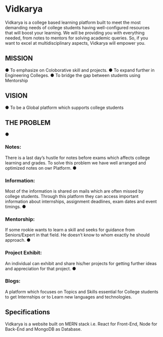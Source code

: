 <h1> Vidkarya </h1>
Vidkarya is a college based learning platform built to meet the most demanding needs of
college students having well-configured resources that will boost your learning. We will be
providing you with everything needed, from notes to mentors for solving academic queries. So, if
you want to excel at multidisciplinary aspects, Vidkarya will empower you.
<h2>MISSION</h2>
● To emphasize on Coloborative skill and projects.
● To expand further in Engineering Colleges.
● To bridge the gap between students using Mentorship
<h2>VISION</h2>
● To be a Global platform which supports college students
<h2>THE PROBLEM</h2>
● <h3>Notes:</h3> There is a last day’s hustle for notes before exams which affects college learning
and grades. To solve this problem we have well arranged and optimized notes on owr Platform.
● <h3>Information:</h3> Most of the information is shared on mails which are often missed by
college students. Through this platform they can access important information about
internships, assignment deadlines, exam dates and event timings.
● <h3>Mentorship:</h3> If some rookie wants to learn a skill and seeks for guidance from
Seniors/Expert in that field. He doesn’t know to whom exactly he should approach.
● <h3>Project Exhibit:</h3> An individual can exhibit and share his/her projects for getting further
ideas and appreciation for that project.
● <h3>Blogs:</h3> A platform which focuses on Topics and Skills essential for College students to
get Internships or to Learn new languages and technologies.
<h2>Specifications</h2>
Vidkarya is a website built on MERN stack i.e. React for Front-End, Node for Back-End and
MongoDB as Database.
